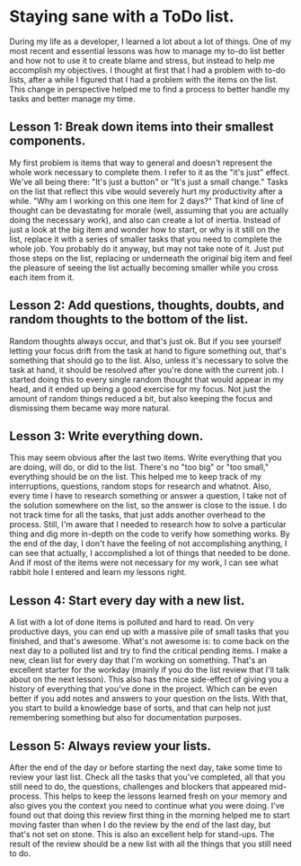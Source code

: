 # Staying sane with a ToDo list.

During my life as a developer, I learned a lot about a lot of things. One of my most recent and essential lessons was how to manage my to-do list better and how not to use it to create blame and stress, but instead to help me accomplish my objectives.
I thought at first that I had a problem with to-do lists, after a while I figured that I had a problem with the items on the list. This change in perspective helped me to find a process to better handle my tasks and better manage my time.

## Lesson 1: Break down items into their smallest components.

My first problem is items that way to general and doesn't represent the whole work necessary to complete them. I refer to it as the "it's just" effect. We've all being there: "It's just a button" or "It's just a small change." Tasks on the list that reflect this vibe would severely hurt my productivity after a while. "Why am I working on this one item for 2 days?" That kind of line of thought can be devastating for morale (well, assuming that you are actually doing the necessary work), and also can create a lot of inertia.
Instead of just a look at the big item and wonder how to start, or why is it still on the list, replace it with a series of smaller tasks that you need to complete the whole job. You probably do it anyway, but may not take note of it. Just put those steps on the list, replacing or underneath the original big item and feel the pleasure of seeing the list actually becoming smaller while you cross each item from it.

## Lesson 2: Add questions, thoughts, doubts, and random thoughts to the bottom of the list.

Random thoughts always occur, and that's just ok. But if you see yourself letting your focus drift from the task at hand to figure something out, that's something that should go to the list. Also, unless it's necessary to solve the task at hand, it should be resolved after you're done with the current job.
I started doing this to every single random thought that would appear in my head, and it ended up being a good exercise for my focus. Not just the amount of random things reduced a bit, but also keeping the focus and dismissing them became way more natural.

## Lesson 3: Write everything down.

This may seem obvious after the last two items. Write everything that you are doing, will do, or did to the list. There's no "too big" or "too small," everything should be on the list. This helped me to keep track of my interruptions, questions, random stops for research and whatnot. Also, every time I have to research something or answer a question, I take not of the solution somewhere on the list, so the answer is close to the issue.
I do not track time for all the tasks, that just adds another overhead to the process. Still, I'm aware that I needed to research how to solve a particular thing and dig more in-depth on the code to verify how something works. By the end of the day, I don't have the feeling of not accomplishing anything, I can see that actually, I accomplished a lot of things that needed to be done. And if most of the items were not necessary for my work, I can see what rabbit hole I entered and learn my lessons right.

## Lesson 4: Start every day with a new list.

A list with a lot of done items is polluted and hard to read. On very productive days, you can end up with a massive pile of small tasks that you finished, and that's awesome. What's not awesome is: to come back on the next day to a polluted list and try to find the critical pending items.
I make a new, clean list for every day that I'm working on something. That's an excellent starter for the workday (mainly if you do the list review that I'll talk about on the next lesson). This also has the nice side-effect of giving you a history of everything that you've done in the project. Which can be even better if you add notes and answers to your question on the lists. With that, you start to build a knowledge base of sorts, and that can help not just remembering something but also for documentation purposes.

## Lesson 5: Always review your lists.

After the end of the day or before starting the next day, take some time to review your last list. Check all the tasks that you've completed, all that you still need to do, the questions, challenges and blockers that appeared mid-process. This helps to keep the lessons learned fresh on your memory and also gives you the context you need to continue what you were doing.
I've found out that doing this review first thing in the morning helped me to start moving faster than when I do the review by the end of the last day, but that's not set on stone. This is also an excellent help for stand-ups.
The result of the review should be a new list with all the things that you still need to do.
